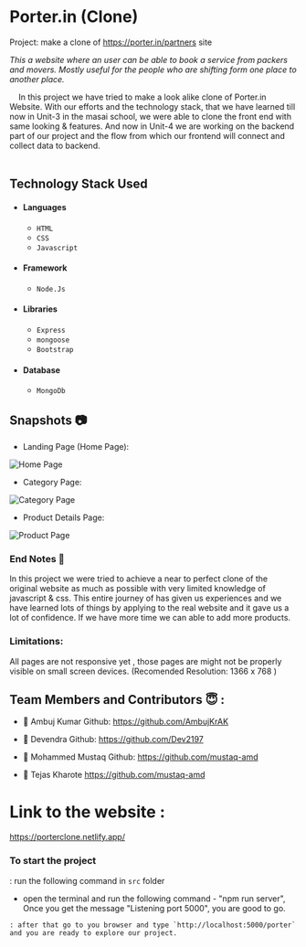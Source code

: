# Porter.in (Clone)
Project: make a clone of https://porter.in/partners site

*This a website where an user can be able to book a service from packers and movers. Mostly useful for the people who are shifting form one place to another place.*

&nbsp;&nbsp;&nbsp;&#160;In this project we have tried to make a look alike clone of Porter.in Website. With our efforts and the technology stack, that we have learned till now in Unit-3 in the masai school, we were able to clone the front end with same looking & features. And now in Unit-4 we are working on the backend part of our project and the flow from which our frontend will connect and collect data to backend. <br><br>



## Technology Stack Used

- #### Languages
  - `HTML`
  - `CSS`
  - `Javascript`
- #### Framework
  - `Node.Js`
- #### Libraries
  - `Express`
  - `mongoose`
  - `Bootstrap`
- #### Database
  - `MongoDb`

## Snapshots 📷
- Landing Page (Home Page):
  
![Home Page]()

- Category Page:
  
![Category Page]()

- Product Details Page:
  
![Product Page]()


### End Notes 📑
In this project we were tried to achieve a near to perfect clone of the original website as much as possible with very limited knowledge of javascript & css. This entire journey of has given us experiences and we have learned lots of things by applying to the real website and it gave us a lot of confidence. If we have more time we can able to add more products.

### Limitations:
All pages are not responsive yet , those pages are might not be properly visible on small screen devices.
(Recomended Resolution: 1366 x 768 )

## Team Members and Contributors 😇 :

- 👤 Ambuj Kumar
  Github: https://github.com/AmbujKrAK
  
- 👤 Devendra
  Github: https://github.com/Dev2197
  
- 👤 Mohammed Mustaq
  Github: https://github.com/mustaq-amd
  
- 👤 Tejas Kharote
  https://github.com/mustaq-amd


# Link to the website : 
https://porterclone.netlify.app/

### To start the project

: run the following command in `src` folder

- open the terminal and run the following command - "npm run server", Once you get the message "Listening port 5000", you are good to go.

```
: after that go to you browser and type `http://localhost:5000/porter` and you are ready to explore our project.





